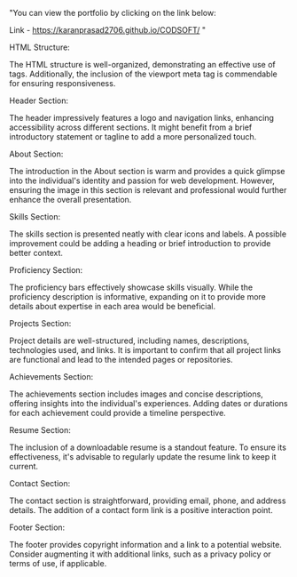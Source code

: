 "You can view the portfolio by clicking on the link below:

Link - https://karanprasad2706.github.io/CODSOFT/   "




HTML Structure:

The HTML structure is well-organized, demonstrating an effective use of tags. Additionally, the inclusion of the viewport meta tag is commendable for ensuring responsiveness.

Header Section:

The header impressively features a logo and navigation links, enhancing accessibility across different sections. It might benefit from a brief introductory statement or tagline to add a more personalized touch.

About Section:

The introduction in the About section is warm and provides a quick glimpse into the individual's identity and passion for web development. However, ensuring the image in this section is relevant and professional would further enhance the overall presentation.

Skills Section:

The skills section is presented neatly with clear icons and labels. A possible improvement could be adding a heading or brief introduction to provide better context.

Proficiency Section:

The proficiency bars effectively showcase skills visually. While the proficiency description is informative, expanding on it to provide more details about expertise in each area would be beneficial.

Projects Section:

Project details are well-structured, including names, descriptions, technologies used, and links. It is important to confirm that all project links are functional and lead to the intended pages or repositories.

Achievements Section:

The achievements section includes images and concise descriptions, offering insights into the individual's experiences. Adding dates or durations for each achievement could provide a timeline perspective.

Resume Section:

The inclusion of a downloadable resume is a standout feature. To ensure its effectiveness, it's advisable to regularly update the resume link to keep it current.

Contact Section:

The contact section is straightforward, providing email, phone, and address details. The addition of a contact form link is a positive interaction point.

Footer Section:

The footer provides copyright information and a link to a potential website. Consider augmenting it with additional links, such as a privacy policy or terms of use, if applicable.
